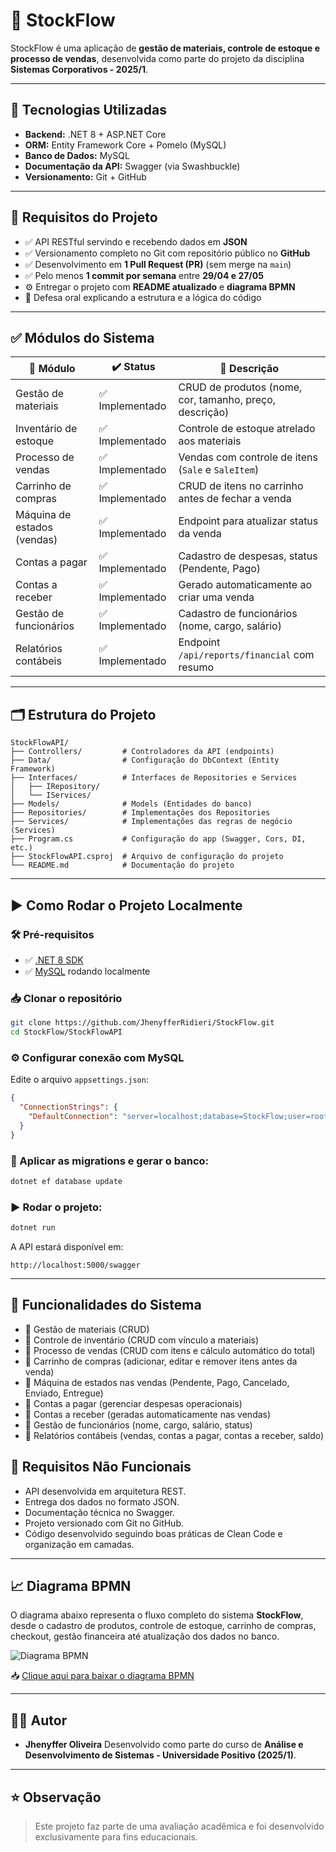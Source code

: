 # 🛒 StockFlow

StockFlow é uma aplicação de **gestão de materiais, controle de estoque e processo de vendas**, desenvolvida como parte do projeto da disciplina **Sistemas Corporativos - 2025/1**.

---

## 🚀 Tecnologias Utilizadas

* **Backend:** .NET 8 + ASP.NET Core
* **ORM:** Entity Framework Core + Pomelo (MySQL)
* **Banco de Dados:** MySQL
* **Documentação da API:** Swagger (via Swashbuckle)
* **Versionamento:** Git + GitHub

---

## 📌 Requisitos do Projeto

* ✅ API RESTful servindo e recebendo dados em **JSON**
* ✅ Versionamento completo no Git com repositório público no **GitHub**
* ✅ Desenvolvimento em **1 Pull Request (PR)** (sem merge na `main`)
* ✅ Pelo menos **1 commit por semana** entre **29/04 e 27/05**
* ⚙️ Entregar o projeto com **README atualizado** e **diagrama BPMN**
* 📑 Defesa oral explicando a estrutura e a lógica do código

---

## ✅ Módulos do Sistema

| 🔧 Módulo                   | ✔️ Status      | 🔎 Descrição                                                 |
| --------------------------- | -------------- | -----------------------------------------------------------   |
| Gestão de materiais         | ✅ Implementado | CRUD de produtos (nome, cor, tamanho, preço, descrição)     |
| Inventário de estoque       | ✅ Implementado | Controle de estoque atrelado aos materiais                  |
| Processo de vendas          | ✅ Implementado | Vendas com controle de itens (`Sale` e `SaleItem`)          |
| Carrinho de compras         | ✅ Implementado | CRUD de itens no carrinho antes de fechar a venda           |
| Máquina de estados (vendas) | ✅ Implementado | Endpoint para atualizar status da venda                     |
| Contas a pagar              | ✅ Implementado | Cadastro de despesas, status (Pendente, Pago)               |
| Contas a receber            | ✅ Implementado | Gerado automaticamente ao criar uma venda                   |
| Gestão de funcionários      | ✅ Implementado | Cadastro de funcionários (nome, cargo, salário)             |
| Relatórios contábeis        | ✅ Implementado | Endpoint `/api/reports/financial` com resumo                |

---

## 🗂️ Estrutura do Projeto

```plaintext
StockFlowAPI/
├── Controllers/         # Controladores da API (endpoints)
├── Data/                # Configuração do DbContext (Entity Framework)
├── Interfaces/          # Interfaces de Repositories e Services
│   ├── IRepository/
│   └── IServices/
├── Models/              # Models (Entidades do banco)
├── Repositories/        # Implementações dos Repositories
├── Services/            # Implementações das regras de negócio (Services)
├── Program.cs           # Configuração do app (Swagger, Cors, DI, etc.)
├── StockFlowAPI.csproj  # Arquivo de configuração do projeto
└── README.md            # Documentação do projeto
```

---

## ▶️ Como Rodar o Projeto Localmente

### 🛠️ Pré-requisitos

* ✅ [.NET 8 SDK](https://dotnet.microsoft.com/en-us/download)
* ✅ [MySQL](https://www.mysql.com/) rodando localmente

### 📥 Clonar o repositório

```bash
git clone https://github.com/JhenyfferRidieri/StockFlow.git
cd StockFlow/StockFlowAPI
```

### ⚙️ Configurar conexão com MySQL

Edite o arquivo `appsettings.json`:

```json
{
  "ConnectionStrings": {
    "DefaultConnection": "server=localhost;database=StockFlow;user=root;password=sua_senha"
  }
}
```

### 🚀 Aplicar as migrations e gerar o banco:

```bash
dotnet ef database update
```

### ▶️ Rodar o projeto:

```bash
dotnet run
```

A API estará disponível em:

```
http://localhost:5000/swagger
```

---

## 📝 Funcionalidades do Sistema

- 🔹 Gestão de materiais (CRUD)
- 🔹 Controle de inventário (CRUD com vínculo a materiais)
- 🔹 Processo de vendas (CRUD com itens e cálculo automático do total)
- 🔹 Carrinho de compras (adicionar, editar e remover itens antes da venda)
- 🔹 Máquina de estados nas vendas (Pendente, Pago, Cancelado, Enviado, Entregue)
- 🔹 Contas a pagar (gerenciar despesas operacionais)
- 🔹 Contas a receber (geradas automaticamente nas vendas)
- 🔹 Gestão de funcionários (nome, cargo, salário, status)
- 🔹 Relatórios contábeis (vendas, contas a pagar, contas a receber, saldo)

## 🚫 Requisitos Não Funcionais

* API desenvolvida em arquitetura REST.
* Entrega dos dados no formato JSON.
* Documentação técnica no Swagger.
* Projeto versionado com Git no GitHub.
* Código desenvolvido seguindo boas práticas de Clean Code e organização em camadas.

---

## 📈 Diagrama BPMN

O diagrama abaixo representa o fluxo completo do sistema **StockFlow**, desde o cadastro de produtos, controle de estoque, carrinho de compras, checkout, gestão financeira até atualização dos dados no banco.

![Diagrama BPMN](./docs/bpmn-diagram.png)

📥 [Clique aqui para baixar o diagrama BPMN](./docs/bpmn-diagram.png)


---

## 👨‍💻 Autor

* **Jhenyffer Oliveira**
  Desenvolvido como parte do curso de **Análise e Desenvolvimento de Sistemas - Universidade Positivo (2025/1)**.

---

## ⭐ Observação

> Este projeto faz parte de uma avaliação acadêmica e foi desenvolvido exclusivamente para fins educacionais.